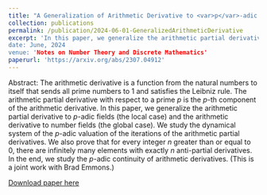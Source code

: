 ```yaml
---
title: "A Generalization of Arithmetic Derivative to <var>p</var>-adic Fields and Number Fields"
collection: publications
permalink: /publication/2024-06-01-GeneralizedArithmeticDerivative
excerpt: 'In this paper, we generalize the arithmetic partial derivative to local fields like the <var>p</var>-adic fields, and the arithmetic derivative to global fields like the number fields.
date: June, 2024
venue: 'Notes on Number Theory and Discrete Mathematics'
paperurl: 'https://arxiv.org/abs/2307.04912'
---
```

Abstract: The arithmetic derivative is a function from the natural numbers to itself that sends all prime numbers to $1$ and satisfies the Leibniz rule. The arithmetic partial derivative with respect to a prime <var>p</var> is the <var>p</var>-th component of the arithmetic derivative. In this paper, we generalize the arithmetic partial derivative to <var>p</var>-adic fields (the local case) and the arithmetic derivative to number fields (the global case). We study the dynamical system of the <var>p</var>-adic valuation of the iterations of the arithmetic partial derivatives. We also prove that for every integer <var>n</var> greater than or equal to 0, there are infinitely many elements with exactly <var>n</var> anti-partial derivatives. In the end, we study the <var>p</var>-adic continuity of arithmetic derivatives. (This is a joint work with Brad Emmons.)

[Download paper here](https://arxiv.org/abs/2307.04912)